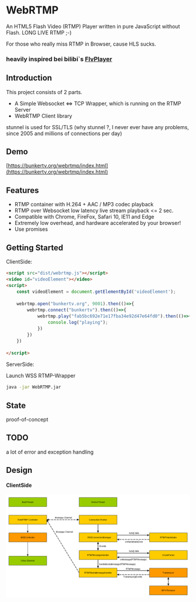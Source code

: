 WebRTMP
======
An HTML5 Flash Video (RTMP) Player written in pure JavaScript without Flash. LONG LIVE RTMP ;-)

For those who really miss RTMP in Browser, cause HLS sucks.

### heavily inspired bei bilibi`s [FlvPlayer](https://github.com/bilibili/flv.js)


## Introduction
This project consists of 2 parts. 
- A Simple Websocket <=> TCP Wrapper, which is running on the RTMP Server
- WebRTMP Client library 

stunnel is used for SSL/TLS 
(why stunnel ?, I never ever have any problems, since 2005 and millions of connections per day)


## Demo
[https://bunkertv.org/webrtmp/index.html](https://bunkertv.org/webrtmp/index.html)

## Features
- RTMP container with H.264 + AAC / MP3 codec playback
- RTMP over Websocket low latency live stream playback <= 2 sec.
- Compatible with Chrome, FireFox, Safari 10, IE11 and Edge
- Extremely low overhead, and hardware accelerated by your browser!
- Use promises


## Getting Started
ClientSide:
```html
<script src="dist/webrtmp.js"></script>
<video id="videoElement"></video>
<script>
    const videoElement = document.getElementById('videoElement');

    webrtmp.open("bunkertv.org", 9001).then(()=>{                       // Host, Port of WebRTMP Proxy
        webrtmp.connect("bunkertv").then(()=>{                          // Application name  
            webrtmp.play("fab5bc692e71e17fba34e92d47e64fd0").then(()=>{ // Stream name
                console.log("playing");
            })
        })
    })

</script>
```

ServerSide:

Launch WSS RTMP-Wrapper

```bash
java -jar WebRTMP.jar
```

## State
proof-of-concept

## TODO
a lot of error and exception handling

## Design
#### ClientSide
![arch](docs/webrtmp_arch.png)
